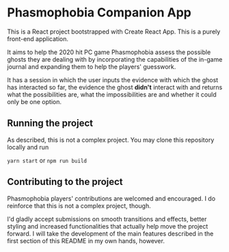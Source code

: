 # Phasmophobia Companion App

This is a React project bootstrapped with Create React App. This is a purely front-end application.

It aims to help the 2020 hit PC game Phasmophobia assess the possible ghosts they are dealing with by incorporating the capabilities of the in-game journal and expanding them to help the players' guesswork.

It has a session in which the user inputs the evidence with which the ghost has interacted so far, the evidence the ghost **didn't** interact with and returns what the possibilities are, what the impossibilities are and whether it could only be one option.

## Running the project

As described, this is not a complex project. You may clone this repository locally and run

`yarn start` or `npm run build` 

## Contributing to the project

Phasmophobia players' contributions are welcomed and encouraged. I do reinforce that this is not a complex project, though.

I'd gladly accept submissions on smooth transitions and effects, better styling and increased functionalities that actually help move the project forward. I will take the development of the main features described in the first section of this README in my own hands, however.
